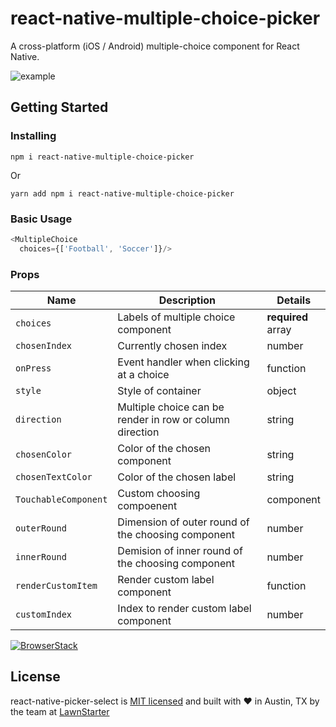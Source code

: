 # react-native-multiple-choice-picker

A cross-platform (iOS / Android) multiple-choice component for React Native.

![example](https://i.ibb.co/3B9bzH3/Screen-Shot-2019-11-05-at-04-50-17.png)


## Getting Started

### Installing

`npm i react-native-multiple-choice-picker`

Or

`yarn add npm i react-native-multiple-choice-picker`

### Basic Usage

```js
<MultipleChoice
  choices={['Football', 'Soccer']}/>
```

### Props

| Name                                            | Description                                                                                                                                                                                                                                                                                                                                                                                                                                                                                             | Details                  |
| ----------------------------------------------- | ------------------------------------------------------------------------------------------------------------------------------------------------------------------------------------------------------------------------------------------------------------------------------------------------------------------------------------------------------------------------------------------------------------------------------------------------------------------------------------------------------- | ------------------------ |
| `choices`                                 | Labels of multiple choice component                                                                                                                                                                                                                                                                                                                                                                                                                                                                 | **required**<br>array |
| `chosenIndex`                                         | Currently chosen index                                                                                                                                                            | number  |
| `onPress`                                   | Event handler when clicking at a choice                                                                                                                                                                                                                                                                                                      | function                   |
| `style`                                      | Style of container                                                                                                                                                                                                                                                                                                                                                                                                                                                               | object                  |
| `direction`                                         | Multiple choice can be render in row or column direction                                                                                                                                                                                                                                                           | string                      |
| `chosenColor`                                       | Color of the chosen component                                                                                                                                                                                                                                    | string           |
| `chosenTextColor`                                         | Color of the chosen label                                                                                                                                                                                                                                                                  | string                   |
| `TouchableComponent`                                   | Custom choosing compoenent                                                                                                                                                                                                                                                                                                                                                                               | component                   |
| `outerRound`                                          | Dimension of outer round of the choosing component                                                                                                                                                                                                                                                               | number                |
| `innerRound`                                | Demision of inner round of the choosing component                                                                                                                                                                                                                                                                                                                           | number                   |
| `renderCustomItem`| Render custom label component                                                                                                                                                                                                                                                       | function                  |
| `customIndex` | Index to render custom label component| number                  |


[![BrowserStack](https://i.imgur.com/cOdhMed.png)](https://www.browserstack.com/)

## License

react-native-picker-select is [MIT licensed](https://github.com/lawnstarter/react-native-picker-select/tree/master/LICENSE) and built with :heart: in Austin, TX by the team at [LawnStarter](https://lawnstarter.com)
